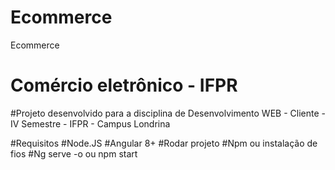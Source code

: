 # Ecommerce
Ecommerce 
 
# Comércio eletrônico - IFPR
#Projeto desenvolvido para a disciplina de Desenvolvimento WEB - Cliente - IV Semestre - IFPR - Campus Londrina

#Requisitos
#Node.JS
#Angular 8+
#Rodar projeto
#Npm ou instalação de fios
#Ng serve -o ou npm start
